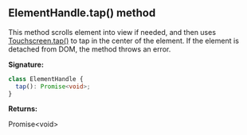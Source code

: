 ## ElementHandle.tap() method

This method scrolls element into view if needed, and then uses [Touchscreen.tap()](./puppeteer.touchscreen.tap.md) to tap in the center of the element. If the element is detached from DOM, the method throws an error.

**Signature:**

```typescript
class ElementHandle {
  tap(): Promise<void>;
}
```

**Returns:**

Promise&lt;void&gt;
